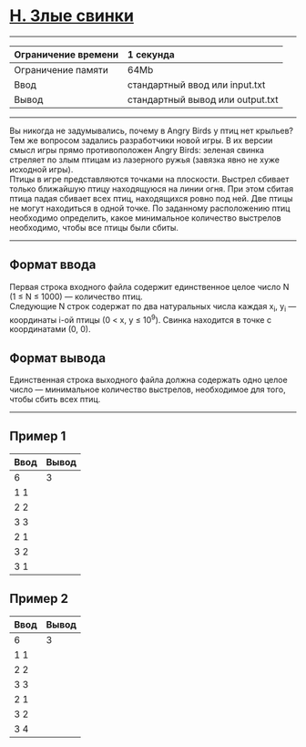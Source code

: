 # [H. Злые свинки](https://contest.yandex.ru/contest/27663/problems/H/)

---
| Ограничение времени | 1 секунда |
| :--- |:--- |
| Ограничение памяти | 64Mb |
| Ввод | стандартный ввод или input.txt |
| Вывод | стандартный вывод или output.txt |
---
Вы никогда не задумывались, почему в Angry Birds у птиц нет крыльев? Тем же вопросом задались разработчики новой игры. В их версии смысл игры прямо противоположен Angry Birds: зеленая свинка стреляет по злым птицам из лазерного ружья (завязка явно не хуже исходной игры).  
Птицы в игре представляются точками на плоскости. Выстрел сбивает только ближайшую птицу находящуюся на линии огня. При этом сбитая птица падая сбивает всех птиц, находящихся ровно под ней. Две птицы не могут находиться в одной точке. По заданному расположению птиц необходимо определить, какое минимальное количество выстрелов необходимо, чтобы все птицы были сбиты.

---
## Формат ввода
Первая строка входного файла содержит единственное целое число N (1 ≤ N ≤ 1000) — количество птиц.  
Следующие N строк содержат по два натуральных числа каждая x<sub>i</sub>, y<sub>i</sub> — координаты i-ой птицы (0 < x, y ≤ 10<sup>9</sup>). Свинка находится в точке с координатами (0, 0).

## Формат вывода
Единственная строка выходного файла должна содержать одно целое число — минимальное количество выстрелов, необходимое для того, чтобы сбить всех птиц.

---
## Пример 1

| Ввод | Вывод |
| :--- | :--- |
| 6 | 3 |
| 1 1 |  |
| 2 2 |  |
| 3 3 |  |
| 2 1 |  |
| 3 2 |  |
| 3 1 |  |

## Пример 2

| Ввод | Вывод |
| :--- | :--- |
| 6 | 3 |
| 1 1 |  |
| 2 2 |  |
| 3 3 |  |
| 2 1 |  |
| 3 2 |  |
| 3 4 |  |
